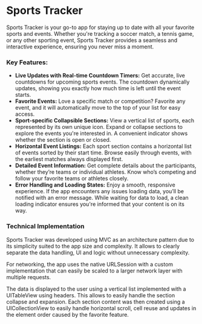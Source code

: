 # Sports Tracker

Sports Tracker is your go-to app for staying up to date with all your favorite sports and events. Whether you're tracking a soccer match, a tennis game, or any other sporting event, Sports Tracker provides a seamless and interactive experience, ensuring you never miss a moment.

### Key Features:

* **Live Updates with Real-time Countdown Timers:** Get accurate, live countdowns for upcoming sports events. The countdown dynamically updates, showing you exactly how much time is left until the event starts.
* **Favorite Events:** Love a specific match or competition? Favorite any event, and it will automatically move to the top of your list for easy access.
* **Sport-specific Collapsible Sections:** View a vertical list of sports, each represented by its own unique icon. Expand or collapse sections to explore the events you're interested in. A convenient indicator shows whether the section is open or closed.
* **Horizontal Event Listings:** Each sport section contains a horizontal list of events sorted by their start time. Browse easily through events, with the earliest matches always displayed first.
* **Detailed Event Information:** Get complete details about the participants, whether they’re teams or individual athletes. Know who’s competing and follow your favorite teams or athletes closely.
* **Error Handling and Loading States:** Enjoy a smooth, responsive experience. If the app encounters any issues loading data, you’ll be notified with an error message. While waiting for data to load, a clean loading indicator ensures you're informed that your content is on its way.


### Technical Implementation

Sports Tracker was developed using MVC as an architecture pattern due to its simplicity suited to the app size and complexity. It allows to clearly separate the data handling, UI and logic without unnecessary complexity. 

For networking, the app uses the native URLSession with a custom implementation that can easily be scaled to a larger network layer with multiple requests.

The data is displayed to the user using a vertical list implemented with a UITableView using headers. This allows to easily handle the section collapse and expansion. Each section content was then created using a UICollectionView to easily handle horizontal scroll, cell reuse and updates in the element order caused by the favorite feature.
